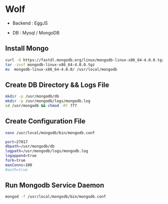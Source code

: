# Wolf

* Backend : EggJS

* DB : Mysql / MongoDB

## Install Mongo

```bash
curl -O https://fastdl.mongodb.org/linux/mongodb-linux-x86_64-4.0.0.tgz
tar -zxvf mongodb-linux-x86_64-4.0.0.tgz
mv  mongodb-linux-x86_64-4.0.0/ /usr/local/mongodb
```

## Create DB Directory && Logs File

```bash
mkdir -p /usr/mongodb/db
mkdir -p /usr/mongodb/logs/mongodb.log
cd /usr/mongodb && chmod -Rf 777
```

## Create Configuration File

```bash
nano /usr/local/mongodb/bin/mongodb.conf

port=27017
dbpath=/usr/mongodb/db
logpath=/usr/mongodb/logs/mongodb.log
logappend=true
fork=true
maxConns=100
#auth=true
```

## Run Mongodb Service Daemon

```bash
mongod -f /usr/local/mongodb/bin/mongodb.conf
```
